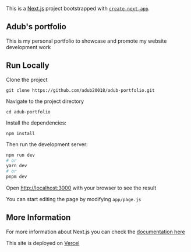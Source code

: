 This is a [Next.js](https://nextjs.org/) project bootstrapped with [`create-next-app`](https://github.com/vercel/next.js/tree/canary/packages/create-next-app).

## Adub's portfolio

This is my personal portfolio to showcase and promote my website development work

## Run Locally

Clone the project

```
git clone https://github.com/adub20018/adub-portfolio.git
```

Navigate to the project directory

```
cd adub-portfolio
```

Install the dependencies:

```
npm install
```

Then run the development server:

```bash
npm run dev
# or
yarn dev
# or
pnpm dev
```

Open [http://localhost:3000](http://localhost:3000) with your browser to see the result

You can start editing the page by modifying `app/page.js`

## More Information

For more information about Next.js you can check the [documentation here](https://nextjs.org/docs)

This site is deployed on [Vercel](https://vercel.com/new?utm_medium=default-template&filter=next.js&utm_source=create-next-app&utm_campaign=create-next-app-readme)
